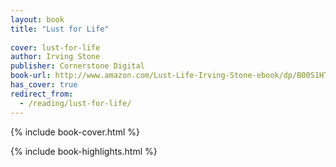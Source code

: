 ```yaml
---
layout: book
title: "Lust for Life"
 
cover: lust-for-life
author: Irving Stone
publisher: Cornerstone Digital
book-url: http://www.amazon.com/Lust-Life-Irving-Stone-ebook/dp/B00S1HTRX0/
has_cover: true
redirect_from:
  - /reading/lust-for-life/
---
```

{% include book-cover.html %}

{% include book-highlights.html %}
